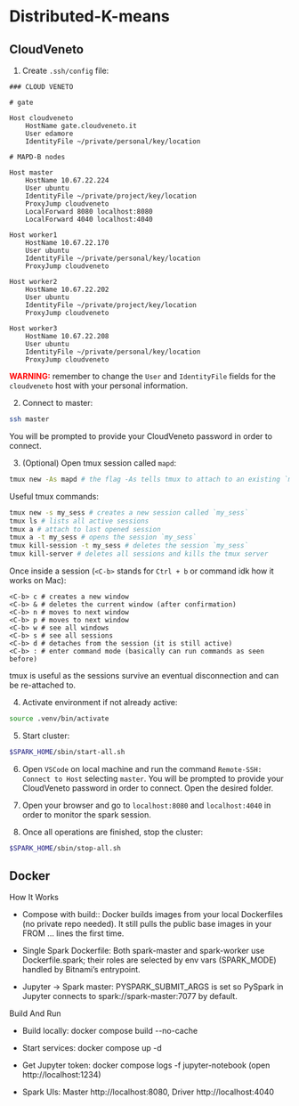 # Distributed-K-means

## CloudVeneto

1. Create `.ssh/config` file:
```
### CLOUD VENETO

# gate

Host cloudveneto
    HostName gate.cloudveneto.it
    User edamore
    IdentityFile ~/private/personal/key/location

# MAPD-B nodes

Host master
    HostName 10.67.22.224
    User ubuntu
    IdentityFile ~/private/project/key/location
    ProxyJump cloudveneto
    LocalForward 8080 localhost:8080
    LocalForward 4040 localhost:4040

Host worker1
    HostName 10.67.22.170
    User ubuntu
    IdentityFile ~/private/personal/key/location
    ProxyJump cloudveneto

Host worker2
    HostName 10.67.22.202
    User ubuntu
    IdentityFile ~/private/project/key/location
    ProxyJump cloudveneto

Host worker3
    HostName 10.67.22.208
    User ubuntu
    IdentityFile ~/private/personal/key/location
    ProxyJump cloudveneto
```
<span style="color: red; font-weight: bold">WARNING:</span> remember to change the `User` and `IdentityFile` fields for the `cloudveneto` host with your personal information.

2. Connect to master:
```bash
ssh master
```
You will be prompted to provide your CloudVeneto password in order to connect.

3. (Optional) Open tmux session called `mapd`:
```bash
tmux new -As mapd # the flag -As tells tmux to attach to an existing `mapd` session or create a new one if it doesn't exist
```
Useful tmux commands:
```bash
tmux new -s my_sess # creates a new session called `my_sess`
tmux ls # lists all active sessions
tmux a # attach to last opened session
tmux a -t my_sess # opens the session `my_sess`
tmux kill-session -t my_sess # deletes the session `my_sess`
tmux kill-server # deletes all sessions and kills the tmux server
```
Once inside a session (`<C-b>` stands for `Ctrl + b` or command idk how it works on Mac):
```tmux
<C-b> c # creates a new window
<C-b> & # deletes the current window (after confirmation)
<C-b> n # moves to next window
<C-b> p # moves to next window
<C-b> w # see all windows
<C-b> s # see all sessions
<C-b> d # detaches from the session (it is still active)
<C-b> : # enter command mode (basically can run commands as seen before)
```
tmux is useful as the sessions survive an eventual disconnection and can be re-attached to.

4. Activate environment if not already active:
```bash
source .venv/bin/activate
```

5. Start cluster:
```bash
$SPARK_HOME/sbin/start-all.sh
```

6. Open `VSCode` on local machine and run the command `Remote-SSH: Connect to Host` selecting `master`.
You will be prompted to provide your CloudVeneto password in order to connect.
Open the desired folder.

7. Open your browser and go to `localhost:8080` and `localhost:4040` in order to monitor the spark session.

8. Once all operations are finished, stop the cluster:
```bash
$SPARK_HOME/sbin/stop-all.sh
```

## Docker

How It Works

+ Compose with build:: Docker builds images from your local Dockerfiles (no private repo needed). It still pulls the public base images in your FROM ... lines the first time.

+ Single Spark Dockerfile: Both spark-master and spark-worker use Dockerfile.spark; their roles are selected by env vars (SPARK_MODE) handled by Bitnami’s entrypoint.

+ Jupyter → Spark master: PYSPARK_SUBMIT_ARGS is set so PySpark in Jupyter connects to spark://spark-master:7077 by default.

Build And Run

+ Build locally: docker compose build --no-cache

+ Start services: docker compose up -d

+ Get Jupyter token: docker compose logs -f jupyter-notebook (open http://localhost:1234)

+ Spark UIs: Master http://localhost:8080, Driver http://localhost:4040